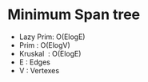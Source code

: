 # Minimum Span tree
- Lazy Prim: O(ElogE)
- Prim : O(ElogV)
- Kruskal  : O(ElogE)
- E : Edges
- V : Vertexes
